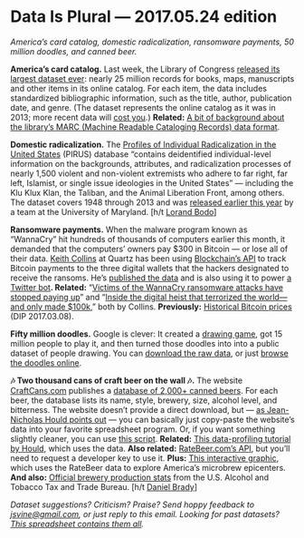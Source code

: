 Data Is Plural — 2017.05.24 edition
===================================

*America’s card catalog, domestic radicalization, ransomware payments, 50 million doodles, and canned beer.*


__America’s card catalog.__ Last week, the Library of Congress [released its largest dataset ever](https://www.loc.gov/item/prn-17-068/): nearly 25 million records for books, maps, manuscripts and other items in its online catalog. For each item, the data includes standardized bibliographic information, such as the title, author, publication date, and genre. (The dataset represents the online catalog as it was in 2013; more recent data will [cost you](http://www.loc.gov/cds/PDFdownloads/mds2016.pdf).) __Related:__ [A bit of background about the library’s MARC (Machine Readable Cataloging Records) data format](https://opensource.com/article/17/4/bit-about-marc-handlers).


__Domestic radicalization.__ The [Profiles of Individual Radicalization in the United States](http://www.start.umd.edu/data-tools/profiles-individual-radicalization-united-states-pirus) (PIRUS) database “contains deidentified individual-level information on the backgrounds, attributes, and radicalization processes of nearly 1,500 violent and non-violent extremists who adhere to far right, far left, Islamist, or single issue ideologies in the United States” — including the Klu Klux Klan, the Taliban, and the Animal Liberation Front, among others. The dataset covers 1948 through 2013 and was [released earlier this year](http://www.start.umd.edu/news/profiles-individual-radicalization-united-states-pirus-data-now-available) by a team at the University of Maryland. [h/t [Lorand Bodo](https://twitter.com/LorandBodo/status/864186557242249216)]


__Ransomware payments.__ When the malware program known as “WannaCry” hit hundreds of thousands of computers earlier this month, it demanded that the computers’ owners pay $300 in Bitcoin — or lose all of their data. [Keith Collins](http://keithcollins.github.io/) at Quartz has been using [Blockchain’s API](https://blockchain.info/api) to track Bitcoin payments to the three digital wallets that the hackers designated to receive the ransoms. He’s [published the data](https://github.com/keithcollins/actual_ransom) and is also using it to power [a Twitter bot](https://twitter.com/actual_ransom)__. Related:__ “[Victims of the WannaCry ransomware attacks have stopped paying up](https://qz.com/986094/wannacry-ransomware-attacks-victims-have-stopped-paying-the-ransom/)” and “[Inside the digital heist that terrorized the world—and only made $100k](https://qz.com/985093/inside-the-digital-heist-that-terrorized-the-world-and-made-less-than-100k/),” both by Collins. __Previously:__ [Historical Bitcoin prices](https://www.data-is-plural.com/archive/2017-03-08-edition) (DIP 2017.03.08).


__Fifty million doodles.__ Google is clever: It created a [drawing game](https://quickdraw.withgoogle.com/data), got 15 million people to play it, and then turned those doodles into into a public dataset of people drawing. You can [download the raw data](https://github.com/googlecreativelab/quickdraw-dataset), or just [browse the doodles online](https://quickdraw.withgoogle.com/data).


__🎶 Two thousand cans of craft beer on the wall 🎶.__ The website [CraftCans.com](http://www.craftcans.com/) publishes a [database of 2,000+ canned beers](http://craftcans.com/db.php?search=all&sort=beerid&ord=desc&view=text). For each beer, the database lists its name, style, brewery, size, alcohol level, and bitterness. The website doesn’t provide a direct download, but — [as Jean-Nicholas Hould points out](http://www.jeannicholashould.com/python-web-scraping-tutorial-for-craft-beers.html) — you can basically just copy-paste the website’s data into your favorite spreadsheet program. Or, if you want something slightly cleaner, you can use [this script](https://gist.github.com/jsvine/c537ac9509e7d0ed713cced4992faf39). __Related:__ [This data-profiling tutorial by Hould](http://www.jeannicholashould.com/profiling-a-dataset-of-craft-beers.html), which uses the data. __Also related:__ [RateBeer.com’s API](https://www.ratebeer.com/json/ratebeerapi.asp), but you’ll need to request a developer key to use it. __Plus:__ [This interactive graphic](https://pudding.cool/2017/04/beer/), which uses the RateBeer data to explore America’s microbrew epicenters. __And also:__ [Official brewery production stats](https://www.ttb.gov/beer/beer-stats.shtml) from the U.S. Alcohol and Tobacco Tax and Trade Bureau. [h/t [Daniel Brady](http://danjbrady.com/)]


*Dataset suggestions? Criticism? Praise? Send hoppy feedback to <jsvine@gmail.com>, or just reply to this email. Looking for past datasets? [This spreadsheet contains them all](https://docs.google.com/spreadsheets/d/1wZhPLMCHKJvwOkP4juclhjFgqIY8fQFMemwKL2c64vk).*
